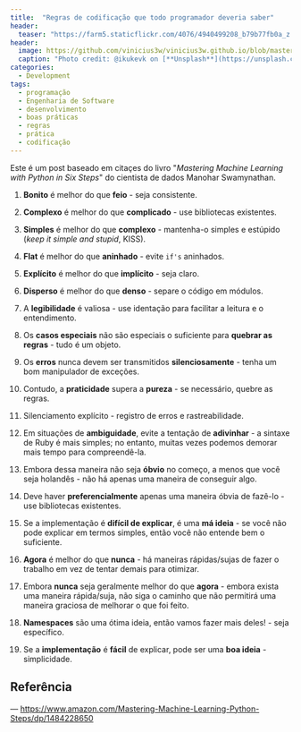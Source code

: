 ```yaml
---
title:  "Regras de codificação que todo programador deveria saber"
header:
  teaser: "https://farm5.staticflickr.com/4076/4940499208_b79b77fb0a_z.jpg"
header:
  image: https://github.com/vinicius3w/vinicius3w.github.io/blob/master/images/header-by-jesus-kiteque-224069.jpg?raw=true
  caption: "Photo credit: @ikukevk on [**Unsplash**](https://unsplash.com/photos/w7ZyuGYNpRQ)"
categories: 
  - Development
tags:
  - programação
  - Engenharia de Software
  - desenvolvimento
  - boas práticas
  - regras
  - prática
  - codificação
---
```


Este é um post baseado em citaçes do livro "_Mastering Machine Learning with Python in Six Steps_" do cientista de dados Manohar Swamynathan.

1. **Bonito** é melhor do que **feio** - seja consistente.

2. **Complexo** é melhor do que **complicado** - use bibliotecas existentes.

3. **Simples** é melhor do que **complexo** - mantenha-o simples e estúpido (_keep it simple and stupid_, KISS).

4. **Flat** é melhor do que **aninhado** - evite ```if's``` aninhados.

5. **Explícito** é melhor do que **implícito** - seja claro.

6. **Disperso** é melhor do que **denso** - separe o código em módulos.

7. A **legibilidade** é valiosa - use identação para facilitar a leitura e o entendimento.

8. Os **casos especiais** não são especiais o suficiente para **quebrar as regras** - tudo é um objeto.

9. Os **erros** nunca devem ser transmitidos **silenciosamente** - tenha um bom manipulador de exceções.

10. Contudo, a **praticidade** supera a **pureza** - se necessário, quebre as regras.

11. Silenciamento explícito - registro de erros e rastreabilidade.

12. Em situações de **ambiguidade**, evite a tentação de **adivinhar** - a sintaxe de Ruby é mais simples; no entanto, muitas vezes podemos demorar mais tempo para compreendê-la.

13. Embora dessa maneira não seja **óbvio** no começo, a menos que você seja holandês - não há apenas uma maneira de conseguir algo.

14. Deve haver **preferencialmente** apenas uma maneira óbvia de fazê-lo - use bibliotecas existentes.

15. Se a implementação é **difícil de explicar**, é uma **má ideia** - se você não pode explicar em termos simples, então você não entende bem o suficiente.

16. **Agora** é melhor do que **nunca** - há maneiras rápidas/sujas de fazer o trabalho em vez de tentar demais para otimizar.

17. Embora **nunca** seja geralmente melhor do que **agora** - embora exista uma maneira rápida/suja, não siga o caminho que não permitirá uma maneira graciosa de melhorar o que foi feito.

18. **Namespaces** são uma ótima ideia, então vamos fazer mais deles! - seja específico.

19. Se a **implementação** é **fácil** de explicar, pode ser uma **boa ideia** - simplicidade.

## Referência

— <https://www.amazon.com/Mastering-Machine-Learning-Python-Steps/dp/1484228650>
